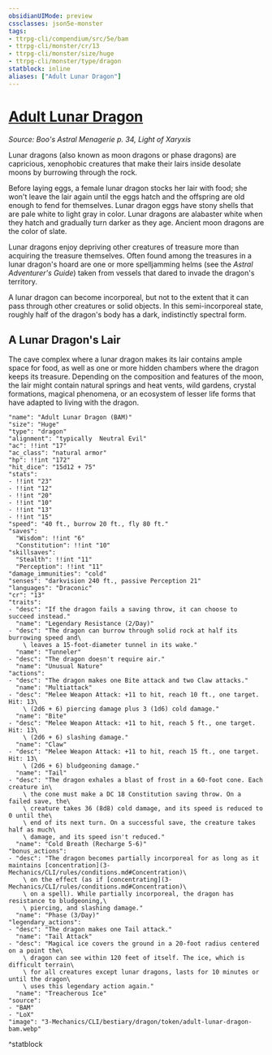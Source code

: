 ```yaml
---
obsidianUIMode: preview
cssclasses: json5e-monster
tags:
- ttrpg-cli/compendium/src/5e/bam
- ttrpg-cli/monster/cr/13
- ttrpg-cli/monster/size/huge
- ttrpg-cli/monster/type/dragon
statblock: inline
aliases: ["Adult Lunar Dragon"]
---
```

# [Adult Lunar Dragon](3-Mechanics\CLI\bestiary\dragon/adult-lunar-dragon-bam.md)
*Source: Boo's Astral Menagerie p. 34, Light of Xaryxis*  

Lunar dragons (also known as moon dragons or phase dragons) are capricious, xenophobic creatures that make their lairs inside desolate moons by burrowing through the rock.

Before laying eggs, a female lunar dragon stocks her lair with food; she won't leave the lair again until the eggs hatch and the offspring are old enough to fend for themselves. Lunar dragon eggs have stony shells that are pale white to light gray in color. Lunar dragons are alabaster white when they hatch and gradually turn darker as they age. Ancient moon dragons are the color of slate.

Lunar dragons enjoy depriving other creatures of treasure more than acquiring the treasure themselves. Often found among the treasures in a lunar dragon's hoard are one or more spelljamming helms (see the *Astral Adventurer's Guide*) taken from vessels that dared to invade the dragon's territory.

A lunar dragon can become incorporeal, but not to the extent that it can pass through other creatures or solid objects. In this semi-incorporeal state, roughly half of the dragon's body has a dark, indistinctly spectral form.

## A Lunar Dragon's Lair

The cave complex where a lunar dragon makes its lair contains ample space for food, as well as one or more hidden chambers where the dragon keeps its treasure. Depending on the composition and features of the moon, the lair might contain natural springs and heat vents, wild gardens, crystal formations, magical phenomena, or an ecosystem of lesser life forms that have adapted to living with the dragon.

```statblock
"name": "Adult Lunar Dragon (BAM)"
"size": "Huge"
"type": "dragon"
"alignment": "typically  Neutral Evil"
"ac": !!int "17"
"ac_class": "natural armor"
"hp": !!int "172"
"hit_dice": "15d12 + 75"
"stats":
- !!int "23"
- !!int "12"
- !!int "20"
- !!int "10"
- !!int "13"
- !!int "15"
"speed": "40 ft., burrow 20 ft., fly 80 ft."
"saves":
  "Wisdom": !!int "6"
  "Constitution": !!int "10"
"skillsaves":
  "Stealth": !!int "11"
  "Perception": !!int "11"
"damage_immunities": "cold"
"senses": "darkvision 240 ft., passive Perception 21"
"languages": "Draconic"
"cr": "13"
"traits":
- "desc": "If the dragon fails a saving throw, it can choose to succeed instead."
  "name": "Legendary Resistance (2/Day)"
- "desc": "The dragon can burrow through solid rock at half its burrowing speed and\
    \ leaves a 15-foot-diameter tunnel in its wake."
  "name": "Tunneler"
- "desc": "The dragon doesn't require air."
  "name": "Unusual Nature"
"actions":
- "desc": "The dragon makes one Bite attack and two Claw attacks."
  "name": "Multiattack"
- "desc": "Melee Weapon Attack: +11 to hit, reach 10 ft., one target. Hit: 13\
    \ (2d6 + 6) piercing damage plus 3 (1d6) cold damage."
  "name": "Bite"
- "desc": "Melee Weapon Attack: +11 to hit, reach 5 ft., one target. Hit: 13\
    \ (2d6 + 6) slashing damage."
  "name": "Claw"
- "desc": "Melee Weapon Attack: +11 to hit, reach 15 ft., one target. Hit: 13\
    \ (2d6 + 6) bludgeoning damage."
  "name": "Tail"
- "desc": "The dragon exhales a blast of frost in a 60-foot cone. Each creature in\
    \ the cone must make a DC 18 Constitution saving throw. On a failed save, the\
    \ creature takes 36 (8d8) cold damage, and its speed is reduced to 0 until the\
    \ end of its next turn. On a successful save, the creature takes half as much\
    \ damage, and its speed isn't reduced."
  "name": "Cold Breath (Recharge 5-6)"
"bonus_actions":
- "desc": "The dragon becomes partially incorporeal for as long as it maintains [concentration](3-Mechanics/CLI/rules/conditions.md#Concentration)\
    \ on the effect (as if [concentrating](3-Mechanics/CLI/rules/conditions.md#Concentration)\
    \ on a spell). While partially incorporeal, the dragon has resistance to bludgeoning,\
    \ piercing, and slashing damage."
  "name": "Phase (3/Day)"
"legendary_actions":
- "desc": "The dragon makes one Tail attack."
  "name": "Tail Attack"
- "desc": "Magical ice covers the ground in a 20-foot radius centered on a point the\
    \ dragon can see within 120 feet of itself. The ice, which is difficult terrain\
    \ for all creatures except lunar dragons, lasts for 10 minutes or until the dragon\
    \ uses this legendary action again."
  "name": "Treacherous Ice"
"source":
- "BAM"
- "LoX"
"image": "3-Mechanics/CLI/bestiary/dragon/token/adult-lunar-dragon-bam.webp"
```
^statblock